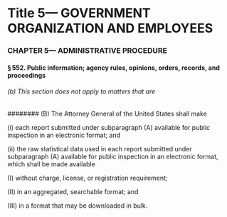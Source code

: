 
# Title 5— GOVERNMENT ORGANIZATION AND EMPLOYEES
### CHAPTER 5— ADMINISTRATIVE PROCEDURE
#### § 552. Public information; agency rules, opinions, orders, records, and proceedings
###### (b) This section does not apply to matters that are
######## (B) The Attorney General of the United States shall make

(i) each report submitted under subparagraph (A) available for public inspection in an electronic format; and

(ii) the raw statistical data used in each report submitted under subparagraph (A) available for public inspection in an electronic format, which shall be made available

(I) without charge, license, or registration requirement;

(II) in an aggregated, searchable format; and

(III) in a format that may be downloaded in bulk.
